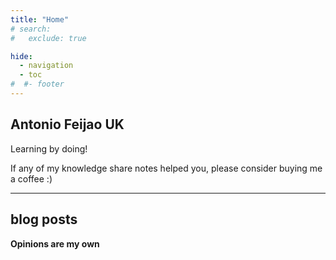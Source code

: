 ```yaml
---
title: "Home"
# search:
#   exclude: true

hide:
  - navigation
  - toc
#  #- footer
---
```


##  Antonio Feijao UK

Learning by doing!

If any of my knowledge share notes helped you, please consider buying me a coffee :)

<script type='text/javascript' src='https://storage.ko-fi.com/cdn/widget/Widget_2.js'></script>
<script type='text/javascript'>kofiwidget2.init('Buy-me-a-Coffee', '#ff5f5f', 'B0B019526');kofiwidget2.draw();</script>

---

## blog posts

**Opinions are my own**
